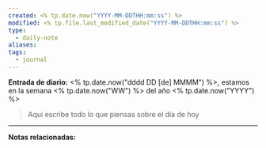 ```yaml
---
created: <% tp.date.now("YYYY-MM-DDTHH:mm:ss") %>
modified: <% tp.file.last_modified_date("YYYY-MM-DDTHH:mm:ss") %>
type:
  - daily-note
aliases: 
tags:
  - journal
---
```

**Entrada de diario:** 
<% tp.date.now("dddd DD [de] MMMM") %>, estamos en la semana <% tp.date.now("WW") %> del año <% tp.date.now("YYYY") %>

> Aquí escribe todo lo que piensas sobre el día de hoy


----
**Notas relacionadas:**